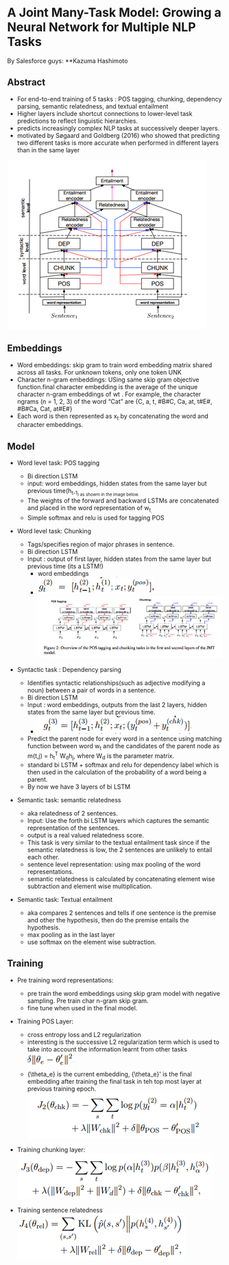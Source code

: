 # A Joint Many-Task Model: Growing a Neural Network for Multiple NLP Tasks

By Salesforce guys: **Kazuma Hashimoto

## Abstract
- For end-to-end training of 5 tasks : POS tagging, chunking, dependency parsing, semantic relatedness, and textual entailment
-  Higher layers include
shortcut connections to lower-level
task predictions to reflect linguistic hierarchies.
- predicts increasingly
complex NLP tasks at successively deeper layers.
- motivated by Søgaard and
Goldberg (2016) who showed that predicting two
different tasks is more accurate when performed in
different layers than in the same layer

![architecture.PNG](img/joint-many-tasks/1.PNG)

## Embeddings
- Word embeddings: skip gram to train word embedding matrix shared across all tasks. For unknown tokens, only one token UNK
- Character n-gram embeddings: USing same skip gram objective function.final character embedding
is the average of the unique character n-gram
embeddings of wt
. For example, the character ngrams
(n = 1, 2, 3) of the word “Cat” are {C, a,
t, #B#C, Ca, at, t#E#, #B#Ca, Cat, at#E#}
- Each word is then represented as x<sub>t</sub> by concatenating the word and character embeddings.
 ## Model
 - Word level task: POS tagging
    - Bi direction LSTM
    - input: word embeddings, hidden states from the same layer but previous time(h<sub>t-1<sub>) as showm in the image below.
    - The weights of the forward and backward LSTMs are concatenated and placed in the word representation of w<sub>t<sub>.
    - Simple softmax and relu is used for tagging POS
 - Word level task: Chunking
    - Tags/specifies region of major phrases in sentence.
    - Bi direction LSTM 
    - Input : output of first layer, hidden states from the same layer but previous time (its a LSTM!)
       - word embeddings
       - ![input.png](img/joint-many-tasks/3.PNG)
 ![posnchunking.PNG](img/joint-many-tasks/2.png)
- Syntactic task : Dependency parsing
   - Identifies syntactic relationships(such as adjective modifying a noun) between a pair of words in a sentence. 
   - Bi direction LSTM
   - Input : word embeddings, outputs from the last 2 layers, hidden states from the same layer but previous time.
     - ![input.png](img/joint-many-tasks/4.PNG)
   - Predict the parent node for every word in a sentence using matching function between word w<sub>t</sub> and the candidates of the parent node as m(t,j) = h<sub>t</sub><sup>T</sup> W<sub>d</sub>h<sub>j</sub>, where W<sub>d</sub> is the parameter matrix.
   - standard bi LSTM + softmax and relu for dependency label which is then used in the calculation of the probability of a word being a parent.
   - By now we have 3 layers of bi LSTM
   
- Semantic task: semantic relatedness
  - aka relatedness of 2 sentences.
  - Input: Use the forth bi LSTM layers which captures the semantic representation of the sentences.
  - output is a real valued relatedness score.
  - This task is very similar to the textual entailment task since if the semantic relatedness is low, the 2 sentences are unlikely to entail each other.
  - sentence level representation: using max pooling of the word representations.
  - semantic relatedness is calculated by concatenating element wise subtraction and element wise multiplication.
  
- Semantic task: Textual entailment
  - aka compares 2 sentences and tells if one sentence is the premise and other the hypothesis, then do the premise entails the hypothesis.
  - max pooling as in the last layer
  - use softmax on the element wise subtraction.


## Training
- Pre training word representations:
  - pre train the word embeddings using skip gram model with negative sampling. Pre train char n-gram skip gram. 
  - fine tune when used in the final model.
  
- Training POS Layer:
  - cross entropy loss and L2 regularization
  - interesting is the successive L2 regularization term which is used to take into account the information learnt from other tasks
     ![succ_reg.png](img/joint-many-tasks/5.PNG)
  - {\theta_e} is the current embedding, {\theta_e}' is the final embedding after training the final task in teh top most layer at previous training epoch.
   ![e1.png](img/joint-many-tasks/e1.PNG)
   
- Training chunking layer:
 ![e2.png](img/joint-many-tasks/e2.PNG)
 
- Training sentence relatedness
 ![e3.png](img/joint-many-tasks/e3.PNG)
  
   
   
   
